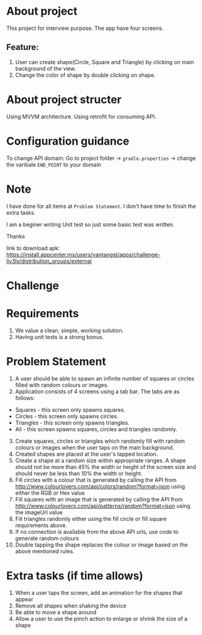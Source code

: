 # About project
This project for interview purpose.
The app have four screens.
## Feature: 
1. User can create shape(Circle, Square and Triangle) by clicking on main background of the view.
2. Change the color of shape by double clicking on shape.

# About project structer
Using MVVM architecture.
Using retrofit for consuming API.

# Configuration guidance
To change API domain: 
Go to project folder -> `gradle.properties` -> change the varibale `END_POINT` to your domain

# Note
I have done for all items at `Problem Statement`.
I don't have time to finish the extra tasks.

I am a beginer writing Unit test so just some basic test was written.

Thanks

link to download apk: https://install.appcenter.ms/users/vantangst/apps/challenge-liv3ly/distribution_groups/external

# Challenge

# Requirements

1. We value a clean, simple, working solution.
2. Having unit tests is a strong bonus.

# Problem Statement

1. A user should be able to spawn an infinite number of squares or circles filled with random colours or images.
2. Application consists of 4 screens using a tab bar. The tabs are as follows:
  - Squares - this screen only spawns squares.
  - Circles - this screen only spawns circles.
  - Triangles - this screen only spawns triangles.
  - All - this screen spawns squares, circles and triangles randomly.
3. Create squares, circles or triangles which randomly fill with random colours or images when the user taps on the main background.
4. Created shapes are placed at the user's tapped location.
5. Create a shape at a random size within appropriate ranges. A shape should not be more than 45% the width or height of the screen size and should never be less than 10% the width or height.
6. Fill circles with a colour that is generated by calling the API from http://www.colourlovers.com/api/colors/random?format=json using either the RGB or Hex value
7. Fill squares with an image that is generated by calling the API from http://www.colourlovers.com/api/patterns/random?format=json using the imageUrl value
8. Fill triangles randomly either using the fill circle or fill square requirements above.
9. If no connection is available from the above API urls, use code to generate random colours
10. Double tapping the shape replaces the colour or image based on the above mentioned rules.

# Extra tasks (if time allows)

1. When a user taps the screen, add an animation for the shapes that appear
2. Remove all shapes when shaking the device
3. Be able to move a shape around
4. Allow a user to use the pinch action to enlarge or shrink the size of a shape
